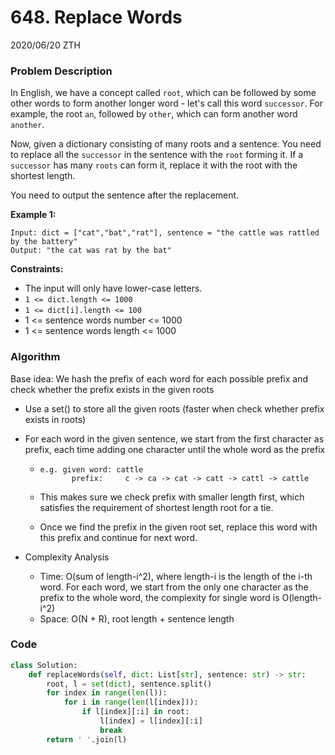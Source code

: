 # 648. Replace Words

2020/06/20 ZTH

### Problem Description

In English, we have a concept called `root`, which can be followed by some other words to form another longer word - let's call this word `successor`. For example, the root `an`, followed by `other`, which can form another word `another`.

Now, given a dictionary consisting of many roots and a sentence. You need to replace all the `successor` in the sentence with the `root` forming it. If a `successor` has many `roots` can form it, replace it with the root with the shortest length.

You need to output the sentence after the replacement.

**Example 1:**

```
Input: dict = ["cat","bat","rat"], sentence = "the cattle was rattled by the battery"
Output: "the cat was rat by the bat"
```

**Constraints:**

- The input will only have lower-case letters.
- `1 <= dict.length <= 1000`
- `1 <= dict[i].length <= 100`
- 1 <= sentence words number <= 1000
- 1 <= sentence words length <= 1000



### Algorithm

Base idea: We hash the prefix of each word for each possible prefix and check whether the prefix exists in the given roots

* Use a set() to store all the given roots (faster when check whether prefix exists in roots)

* For each word in the given sentence, we start from the first character as prefix, each time adding one character until the whole word as the prefix

  * ```
    e.g. given word: cattle
    	   prefix:     c -> ca -> cat -> catt -> cattl -> cattle
    ```

  * This makes sure we check prefix with smaller length first, which satisfies the requirement of shortest length root for a tie.

  * Once we find the prefix in the given root set, replace this word with this prefix and continue for next word.

* Complexity Analysis

  * Time: O(sum of length-i^2), where length-i is the length of the i-th word. For each word, we start from the only one character as the prefix to the whole word, the complexity for single word is O(length-i^2)
  * Space: O(N + R), root length + sentence length



### Code

```python
class Solution:
    def replaceWords(self, dict: List[str], sentence: str) -> str:
        root, l = set(dict), sentence.split()
        for index in range(len(l)):
            for i in range(len(l[index])):
                if l[index][:i] in root:
                    l[index] = l[index][:i]
                    break
        return ' '.join(l)
```

